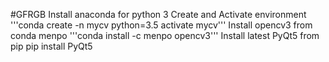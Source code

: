 #GFRGB
Install anaconda for python 3
Create and Activate environment
'''conda create -n mycv python=3.5
activate mycv'''
Install opencv3 from conda menpo
'''conda install -c menpo opencv3'''
Install latest PyQt5 from pip
pip install PyQt5
